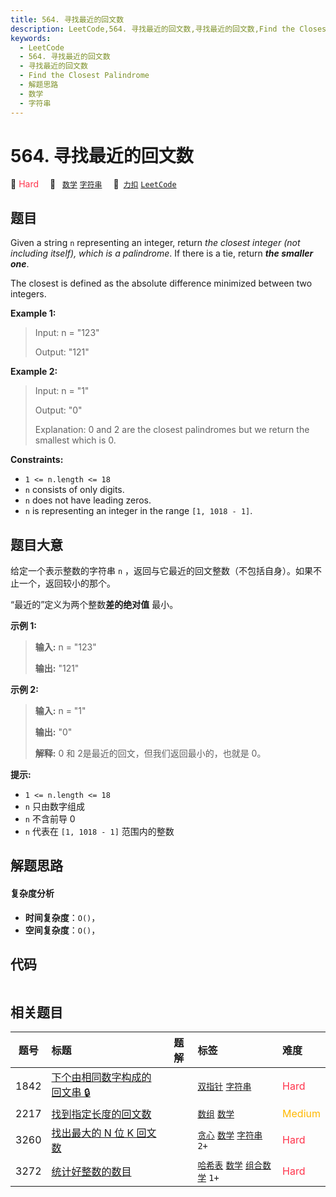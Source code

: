 ```yaml
---
title: 564. 寻找最近的回文数
description: LeetCode,564. 寻找最近的回文数,寻找最近的回文数,Find the Closest Palindrome,解题思路,数学,字符串
keywords:
  - LeetCode
  - 564. 寻找最近的回文数
  - 寻找最近的回文数
  - Find the Closest Palindrome
  - 解题思路
  - 数学
  - 字符串
---
```


# 564. 寻找最近的回文数

🔴 <font color=#ff334b>Hard</font>&emsp; 🔖&ensp; [`数学`](/tag/math.md) [`字符串`](/tag/string.md)&emsp; 🔗&ensp;[`力扣`](https://leetcode.cn/problems/find-the-closest-palindrome) [`LeetCode`](https://leetcode.com/problems/find-the-closest-palindrome)

## 题目

Given a string `n` representing an integer, return _the closest integer (not
including itself), which is a palindrome_. If there is a tie, return _**the
smaller one**_.

The closest is defined as the absolute difference minimized between two
integers.



**Example 1:**

> Input: n = "123"
> 
> Output: "121"

**Example 2:**

> Input: n = "1"
> 
> Output: "0"
> 
> Explanation: 0 and 2 are the closest palindromes but we return the smallest which is 0.

**Constraints:**

  * `1 <= n.length <= 18`
  * `n` consists of only digits.
  * `n` does not have leading zeros.
  * `n` is representing an integer in the range `[1, 1018 - 1]`.


## 题目大意

给定一个表示整数的字符串 `n` ，返回与它最近的回文整数（不包括自身）。如果不止一个，返回较小的那个。

“最近的”定义为两个整数**差的绝对值** 最小。



**示例 1:**

> 
> 
> 
> 
> 
> **输入:** n = "123"
> 
> **输出:** "121"
> 
> 

**示例 2:**

> 
> 
> 
> 
> 
> **输入:** n = "1"
> 
> **输出:** "0"
> 
> **解释:** 0 和 2是最近的回文，但我们返回最小的，也就是 0。
> 
> 



**提示:**

  * `1 <= n.length <= 18`
  * `n` 只由数字组成
  * `n` 不含前导 0
  * `n` 代表在 `[1, 1018 - 1]` 范围内的整数


## 解题思路

#### 复杂度分析

- **时间复杂度**：`O()`，
- **空间复杂度**：`O()`，

## 代码

```javascript

```

## 相关题目

<!-- prettier-ignore -->
| 题号 | 标题 | 题解 | 标签 | 难度 |
| :------: | :------ | :------: | :------ | :------ |
| 1842 | [下个由相同数字构成的回文串 🔒](https://leetcode.com/problems/next-palindrome-using-same-digits) |  |  [`双指针`](/tag/two-pointers.md) [`字符串`](/tag/string.md) | <font color=#ff334b>Hard</font> |
| 2217 | [找到指定长度的回文数](https://leetcode.com/problems/find-palindrome-with-fixed-length) |  |  [`数组`](/tag/array.md) [`数学`](/tag/math.md) | <font color=#ffb800>Medium</font> |
| 3260 | [找出最大的 N 位 K 回文数](https://leetcode.com/problems/find-the-largest-palindrome-divisible-by-k) |  |  [`贪心`](/tag/greedy.md) [`数学`](/tag/math.md) [`字符串`](/tag/string.md) `2+` | <font color=#ff334b>Hard</font> |
| 3272 | [统计好整数的数目](https://leetcode.com/problems/find-the-count-of-good-integers) |  |  [`哈希表`](/tag/hash-table.md) [`数学`](/tag/math.md) [`组合数学`](/tag/combinatorics.md) `1+` | <font color=#ff334b>Hard</font> |